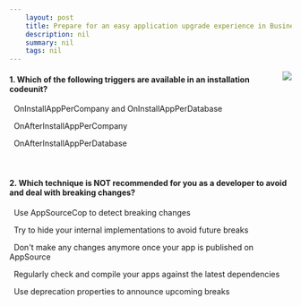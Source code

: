 ```yaml
---
    layout: post
    title: Prepare for an easy application upgrade experience in Business Central  
    description: nil
    summary: nil
    tags: nil
---
```



 <a target="_blank" href="https://docs.microsoft.com/en-us/learn/modules/easy-application-upgrade/7-check/"><i class="fas fa-external-link-alt"></i> </a>
 <img align="right" src="https://docs.microsoft.com/en-us/learn/achievements/easy-application-upgrade.svg">
####  1. Which of the following triggers are available in an installation codeunit?


<i class='fas fa-check-square' style='color: Dodgerblue;'></i> &nbsp;&nbsp;OnInstallAppPerCompany and OnInstallAppPerDatabase

<i class='far fa-square'></i> &nbsp;&nbsp;OnAfterInstallAppPerCompany

<i class='far fa-square'></i> &nbsp;&nbsp;OnAfterInstallAppPerDatabase
<br />
<br />
<br />

####  2. Which technique is NOT recommended for you as a developer to avoid and deal with breaking changes?


<i class='far fa-square'></i> &nbsp;&nbsp;Use AppSourceCop to detect breaking changes

<i class='far fa-square'></i> &nbsp;&nbsp;Try to hide your internal implementations to avoid future breaks

<i class='fas fa-check-square' style='color: Dodgerblue;'></i> &nbsp;&nbsp;Don't make any changes anymore once your app is published on AppSource

<i class='far fa-square'></i> &nbsp;&nbsp;Regularly check and compile your apps against the latest dependencies

<i class='far fa-square'></i> &nbsp;&nbsp;Use deprecation properties to announce upcoming breaks
<br />
<br />
<br />
